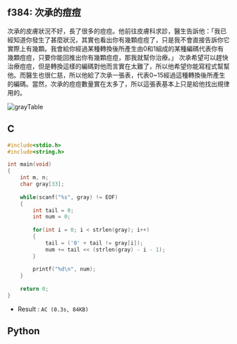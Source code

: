 ## f384: 次承的痘痘
次承的皮膚狀況不好，長了很多的痘痘。他前往皮膚科求診，醫生告訴他：「我已經知道你發生了甚麼狀況，其實也看出你有幾顆痘痘了，只是我不會直接告訴你它實際上有幾顆。我會給你經過某種轉換後所產生由0和1組成的某種編碼代表你有幾顆痘痘，只要你能回推出你有幾顆痘痘，那我就幫你治療。」
次承希望可以趕快治療痘痘，但是轉換這樣的編碼對他而言實在太難了，所以他希望你能寫程式幫幫他。而醫生也很仁慈，所以他給了次承一張表，代表0~15經過這種轉換後所產生的編碼。當然，次承的痘痘數量實在太多了，所以這張表基本上只是給他找出規律用的。

![grayTable]()

## C
```C
#include<stdio.h>
#include<string.h>

int main(void)
{
	int m, n;
	char gray[33];
	
	while(scanf("%s", gray) != EOF)
	{
		int tail = 0;
		int num = 0;
		
		for(int i = 0; i < strlen(gray); i++)
		{
			tail = ('0' + tail != gray[i]);
			num += tail << (strlen(gray) - i - 1);
		}
		
		printf("%d\n", num);
	}
	
	return 0;
}
```
 * Result : `AC (0.3s, 84KB)`

## Python
